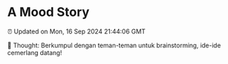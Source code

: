 # A Mood Story

⏰ Updated on Mon, 16 Sep 2024 21:44:06 GMT

💭 Thought: Berkumpul dengan teman-teman untuk brainstorming, ide-ide cemerlang datang!

